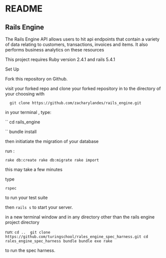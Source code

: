 # README

## Rails Engine

The Rails Engine API allows users to hit api endpoints that contain a variety of data relating to customers, transactions, invoices and items. It also  performs business analytics on these resources

This project requires  Ruby version 2.4.1 and rails 5.4.1 

Set Up

Fork this repository on Github.

visit your forked repo and clone your forked repository in to the directory of your choosing with

``   git clone https://github.com/zacharylandes/rails_engine.git        ``

in your terminal , type:

 `` cd rails_engine

 `` bundle install

then initiatiate the migration of your database

run :

``rake db:create
  rake db:migrate
  rake import  ``
  
 this may take a few minutes
 
type 

`` rspec ``

to run your test suite 

then 
`` rails s ``
to start your server.

in a new terminal window and in any directory other than the rails engine project directory

 run:
 `` cd .. 
    git clone https://github.com/turingschool/rales_engine_spec_harness.git
    cd rales_engine_spec_harness
    bundle
    bundle exe rake ``


to run the spec harness.

